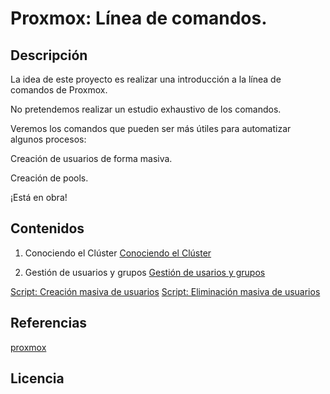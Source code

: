 # Proxmox: Línea de comandos.
## Descripción
La idea de este proyecto es realizar una introducción a la línea de comandos de Proxmox.

No pretendemos realizar un estudio exhaustivo de los comandos.

Veremos los comandos que pueden ser más útiles para automatizar algunos procesos:

Creación de usuarios de forma masiva.

Creación de pools.


¡Está en obra!

## Contenidos
1. Conociendo el Clúster
[Conociendo el Clúster](modulo1/cluster.md)

2. Gestión de usuarios y grupos
[Gestión de usarios y grupos](modulo2/usuariosygrupos.md)

[Script: Creación masiva de usuarios](modulo2/creacionusuarios.md)
[Script: Eliminación masiva de usuarios](modulo2/eliminacionusuarios.md)

## Referencias
[proxmox](https://pve.proxmox.com/pve-docs/api-viewer)

## Licencia

